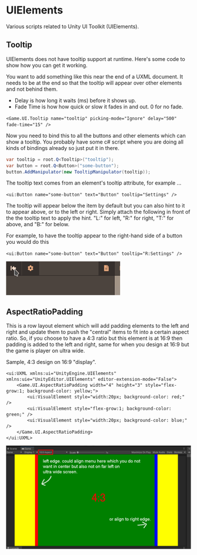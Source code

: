 # UIElements
Various scripts related to Unity UI Toolkit (UIElements).


## Tooltip

UIElements does not have tooltip support at runtime. Here's some code to show how you can get it working.

You want to add something like this near the end of a UXML document. It needs to be at the end so that the tooltip will appear over other elements and not behind them.

- Delay is how long it waits (ms) before it shows up.
- Fade Time is how how quick or slow it fades in and out. 0 for no fade.

`<Game.UI.Tooltip name="tooltip" picking-mode="Ignore" delay="500" fade-time="15" />`

Now you need to bind this to all the buttons and other elements which can show a tooltip. You probably have some c# script where you are doing all kinds of bindings already so just put it in there.

```cs
var tooltip = root.Q<Tooltip>("tooltip");
var button = root.Q<Button>("some-button");
button.AddManipulator(new TooltipManipulator(tooltip));
```

The tooltip text comes from an element's tooltip attribute, for example ...

`<ui:Button name="some-button" text="Button" tooltip="Settings" />`

The tooltip will appear below the item by default but you can also hint to it to appear above, or to the left or right. Simply attach the following in front of the the tooltip text to apply the hint. "L:" for left, "R:" for right, "T:" for above, and "B:" for below.

For example, to have the tooltip appear to the right-hand side of a button you would do this

`<ui:Button name="some-button" text="Button" tooltip="R:Settings" />`

![Image of Tooltip](/Images/tooltip.gif)


## AspectRatioPadding

This is a row layout element which will add padding elements to the left and right and update them to push the "central" items to fit into a certain aspect ratio. So, if you choose to have a 4:3 ratio but this element is at 16:9 then padding is added to the left and right, same for when you design at 16:9 but the game is player on ultra wide. 

Sample, 4:3 design on 16:9 "display".

```
<ui:UXML xmlns:ui="UnityEngine.UIElements" xmlns:uie="UnityEditor.UIElements" editor-extension-mode="False">
    <Game.UI.AspectRatioPadding width="4" height="3" style="flex-grow:1; background-color: yellow;">
        <ui:VisualElement style="width:20px; background-color: red;" />
        <ui:VisualElement style="flex-grow:1; background-color: green;" />
        <ui:VisualElement style="width:20px; background-color: blue;" />
    </Game.UI.AspectRatioPadding>
</ui:UXML>
```

![Image of AspectRatioPadding](/Images/aspectratio.png)

